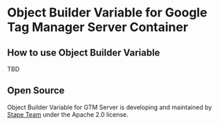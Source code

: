 # Object Builder Variable for Google Tag Manager Server Container

## How to use Object Builder Variable

TBD

## Open Source

Object Builder Variable for GTM Server is developing and maintained by [Stape Team](https://stape.io/) under the Apache 2.0 license.
